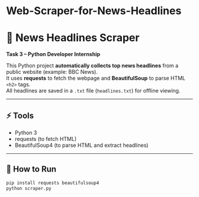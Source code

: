 # Web-Scraper-for-News-Headlines
# 📰 News Headlines Scraper

**Task 3 – Python Developer Internship**

This Python project **automatically collects top news headlines** from a public website (example: BBC News).  
It uses **requests** to fetch the webpage and **BeautifulSoup** to parse HTML `<h2>` tags.  
All headlines are saved in a `.txt` file (`headlines.txt`) for offline viewing.

---

## ⚡ Tools
- Python 3
- requests (to fetch HTML)
- BeautifulSoup4 (to parse HTML and extract headlines)

---

## 🚀 How to Run
```bash
pip install requests beautifulsoup4
python scraper.py
